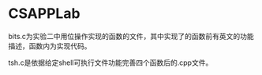# CSAPPLab

bits.c为实验二中用位操作实现的函数的文件，其中实现了的函数前有英文的功能描述，函数内为实现代码。

tsh.c是依据给定shell可执行文件功能完善四个函数后的.cpp文件。
